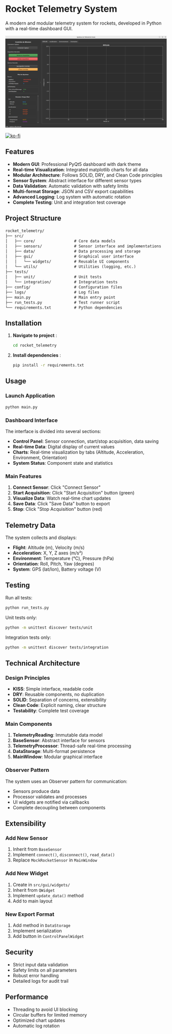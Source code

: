 # Rocket Telemetry System

A modern and modular telemetry system for rockets, developed in Python with a real-time dashboard GUI.

![dashboard](https://github.com/kevinbdx35/rocket-telemetry/blob/main/image.png?raw=true)

[![ko-fi](https://ko-fi.com/img/githubbutton_sm.svg)](https://ko-fi.com/W7W61I0YBJ)

## Features

- **Modern GUI**: Professional PyQt5 dashboard with dark theme
- **Real-time Visualization**: Integrated matplotlib charts for all data
- **Modular Architecture**: Follows SOLID, DRY, and Clean Code principles
- **Sensor System**: Abstract interface for different sensor types
- **Data Validation**: Automatic validation with safety limits
- **Multi-format Storage**: JSON and CSV export capabilities
- **Advanced Logging**: Log system with automatic rotation
- **Complete Testing**: Unit and integration test coverage

## Project Structure

```
rocket_telemetry/
├── src/
│   ├── core/                 # Core data models
│   ├── sensors/              # Sensor interface and implementations
│   ├── data/                 # Data processing and storage
│   ├── gui/                  # Graphical user interface
│   │   └── widgets/          # Reusable UI components
│   └── utils/                # Utilities (logging, etc.)
├── tests/
│   ├── unit/                 # Unit tests
│   └── integration/          # Integration tests
├── config/                   # Configuration files
├── logs/                     # Log files
├── main.py                   # Main entry point
├── run_tests.py              # Test runner script
└── requirements.txt          # Python dependencies
```

## Installation

1. **Navigate to project** :
   ```bash
   cd rocket_telemetry
   ```

2. **Install dependencies** :
   ```bash
   pip install -r requirements.txt
   ```

## Usage

### Launch Application

```bash
python main.py
```

### Dashboard Interface

The interface is divided into several sections:

- **Control Panel**: Sensor connection, start/stop acquisition, data saving
- **Real-time Data**: Digital display of current values
- **Charts**: Real-time visualization by tabs (Altitude, Acceleration, Environment, Orientation)
- **System Status**: Component state and statistics

### Main Features

1. **Connect Sensor**: Click "Connect Sensor"
2. **Start Acquisition**: Click "Start Acquisition" button (green)
3. **Visualize Data**: Watch real-time chart updates
4. **Save Data**: Click "Save Data" button to export
5. **Stop**: Click "Stop Acquisition" button (red)

## Telemetry Data

The system collects and displays:

- **Flight**: Altitude (m), Velocity (m/s)
- **Acceleration**: X, Y, Z axes (m/s²)
- **Environment**: Temperature (°C), Pressure (hPa)
- **Orientation**: Roll, Pitch, Yaw (degrees)
- **System**: GPS (lat/lon), Battery voltage (V)

## Testing

Run all tests:

```bash
python run_tests.py
```

Unit tests only:
```bash
python -m unittest discover tests/unit
```

Integration tests only:
```bash
python -m unittest discover tests/integration
```

## Technical Architecture

### Design Principles

- **KISS**: Simple interface, readable code
- **DRY**: Reusable components, no duplication
- **SOLID**: Separation of concerns, extensibility
- **Clean Code**: Explicit naming, clear structure
- **Testability**: Complete test coverage

### Main Components

1. **TelemetryReading**: Immutable data model
2. **BaseSensor**: Abstract interface for sensors
3. **TelemetryProcessor**: Thread-safe real-time processing
4. **DataStorage**: Multi-format persistence
5. **MainWindow**: Modular graphical interface

### Observer Pattern

The system uses an Observer pattern for communication:
- Sensors produce data
- Processor validates and processes
- UI widgets are notified via callbacks
- Complete decoupling between components

## Extensibility

### Add New Sensor

1. Inherit from `BaseSensor`
2. Implement `connect()`, `disconnect()`, `read_data()`
3. Replace `MockRocketSensor` in `MainWindow`

### Add New Widget

1. Create in `src/gui/widgets/`
2. Inherit from `QWidget`
3. Implement `update_data()` method
4. Add to main layout

### New Export Format

1. Add method in `DataStorage`
2. Implement serialization
3. Add button in `ControlPanelWidget`

## Security

- Strict input data validation
- Safety limits on all parameters
- Robust error handling
- Detailed logs for audit trail

## Performance

- Threading to avoid UI blocking
- Circular buffers for limited memory
- Optimized chart updates
- Automatic log rotation
